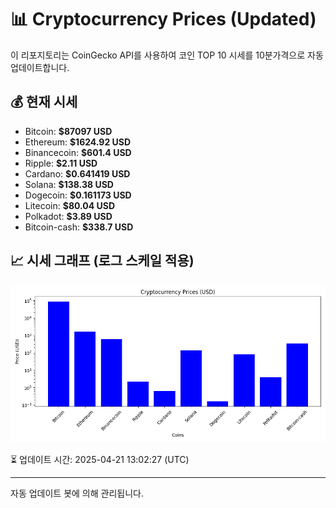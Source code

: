 
# 📊 Cryptocurrency Prices (Updated)

이 리포지토리는 CoinGecko API를 사용하여 코인 TOP 10 시세를 10분가격으로 자동 업데이트합니다.

## 💰 현재 시세
- Bitcoin: **$87097 USD**
- Ethereum: **$1624.92 USD**
- Binancecoin: **$601.4 USD**
- Ripple: **$2.11 USD**
- Cardano: **$0.641419 USD**
- Solana: **$138.38 USD**
- Dogecoin: **$0.161173 USD**
- Litecoin: **$80.04 USD**
- Polkadot: **$3.89 USD**
- Bitcoin-cash: **$338.7 USD**

## 📈 시세 그래프 (로그 스케일 적용)
![Crypto Prices](crypto_prices.png)

⏳ 업데이트 시간: 2025-04-21 13:02:27 (UTC)

---
자동 업데이트 봇에 의해 관리됩니다.
